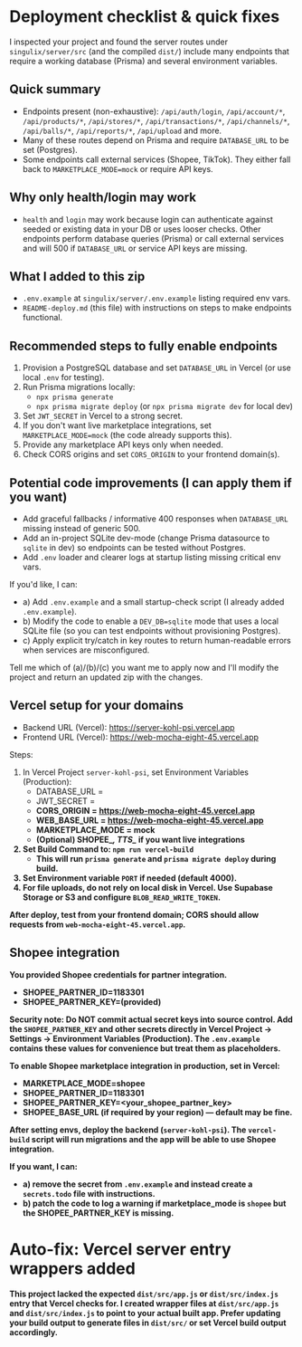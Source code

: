 # Deployment checklist & quick fixes

I inspected your project and found the server routes under `singulix/server/src` (and the compiled `dist/`) include many endpoints that require a working database (Prisma) and several environment variables.

## Quick summary
- Endpoints present (non-exhaustive): `/api/auth/login`, `/api/account/*`, `/api/products/*`, `/api/stores/*`, `/api/transactions/*`, `/api/channels/*`, `/api/balls/*`, `/api/reports/*`, `/api/upload` and more.
- Many of these routes depend on Prisma and require `DATABASE_URL` to be set (Postgres).
- Some endpoints call external services (Shopee, TikTok). They either fall back to `MARKETPLACE_MODE=mock` or require API keys.

## Why only health/login may work
- `health` and `login` may work because login can authenticate against seeded or existing data in your DB or uses looser checks. Other endpoints perform database queries (Prisma) or call external services and will 500 if `DATABASE_URL` or service API keys are missing.

## What I added to this zip
- `.env.example` at `singulix/server/.env.example` listing required env vars.
- `README-deploy.md` (this file) with instructions on steps to make endpoints functional.

## Recommended steps to fully enable endpoints
1. Provision a PostgreSQL database and set `DATABASE_URL` in Vercel (or use local `.env` for testing).
2. Run Prisma migrations locally:
   - `npx prisma generate`
   - `npx prisma migrate deploy` (or `npx prisma migrate dev` for local dev)
3. Set `JWT_SECRET` in Vercel to a strong secret.
4. If you don't want live marketplace integrations, set `MARKETPLACE_MODE=mock` (the code already supports this).
5. Provide any marketplace API keys only when needed.
6. Check CORS origins and set `CORS_ORIGIN` to your frontend domain(s).

## Potential code improvements (I can apply them if you want)
- Add graceful fallbacks / informative 400 responses when `DATABASE_URL` missing instead of generic 500.
- Add an in-project SQLite dev-mode (change Prisma datasource to `sqlite` in dev) so endpoints can be tested without Postgres.
- Add `.env` loader and clearer logs at startup listing missing critical env vars.

If you'd like, I can:
- a) Add `.env.example` and a small startup-check script (I already added `.env.example`).
- b) Modify the code to enable a `DEV_DB=sqlite` mode that uses a local SQLite file (so you can test endpoints without provisioning Postgres).
- c) Apply explicit try/catch in key routes to return human-readable errors when services are misconfigured.

Tell me which of (a)/(b)/(c) you want me to apply now and I'll modify the project and return an updated zip with the changes.


## Vercel setup for your domains
- Backend URL (Vercel): https://server-kohl-psi.vercel.app
- Frontend URL (Vercel): https://web-mocha-eight-45.vercel.app

Steps:
1. In Vercel Project `server-kohl-psi`, set Environment Variables (Production):
   - DATABASE_URL = <your Neon connection string>
   - JWT_SECRET = <strong secret>
   - CORS_ORIGIN = https://web-mocha-eight-45.vercel.app
   - WEB_BASE_URL = https://web-mocha-eight-45.vercel.app
   - MARKETPLACE_MODE = mock
   - (Optional) SHOPEE_*, TTS_* if you want live integrations
2. Set Build Command to: `npm run vercel-build`
   - This will run `prisma generate` and `prisma migrate deploy` during build.
3. Set Environment variable `PORT` if needed (default 4000).
4. For file uploads, do not rely on local disk in Vercel. Use Supabase Storage or S3 and configure `BLOB_READ_WRITE_TOKEN`.

After deploy, test from your frontend domain; CORS should allow requests from `web-mocha-eight-45.vercel.app`.


## Shopee integration
You provided Shopee credentials for partner integration.

- SHOPEE_PARTNER_ID=1183301
- SHOPEE_PARTNER_KEY=(provided)

**Security note:** Do NOT commit actual secret keys into source control. Add the `SHOPEE_PARTNER_KEY` and other secrets directly in Vercel Project -> Settings -> Environment Variables (Production). The `.env.example` contains these values for convenience but treat them as placeholders.

To enable Shopee marketplace integration in production, set in Vercel:
- MARKETPLACE_MODE=shopee
- SHOPEE_PARTNER_ID=1183301
- SHOPEE_PARTNER_KEY=<your_shopee_partner_key>
- SHOPEE_BASE_URL (if required by your region) — default may be fine.

After setting envs, deploy the backend (`server-kohl-psi`). The `vercel-build` script will run migrations and the app will be able to use Shopee integration.

If you want, I can:
- a) remove the secret from `.env.example` and instead create a `secrets.todo` file with instructions.
- b) patch the code to log a warning if marketplace_mode is `shopee` but the SHOPEE_PARTNER_KEY is missing.



# Auto-fix: Vercel server entry wrappers added
This project lacked the expected `dist/src/app.js` or `dist/src/index.js` entry that Vercel checks for. I created wrapper files at `dist/src/app.js` and `dist/src/index.js` to point to your actual built app. Prefer updating your build output to generate files in `dist/src/` or set Vercel build output accordingly.
